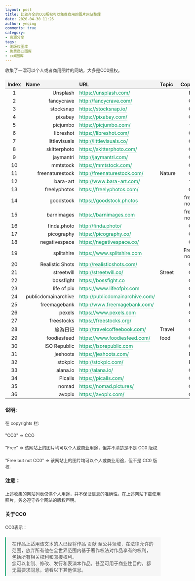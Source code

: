 ```yaml
---
layout: post
title: 比较齐全的CC0版权可以免费商用的图片网站整理
date: 2020-04-30 11:26
author: yeqing
comments: true
category: 
- 资源分享
tags: 
- 无版权图库
- 免费商业图库
- cc0图库
---
```


<p style="box-sizing: border-box; margin-top: 0px; margin-bottom: 1.5em; color: #333333; font-family: -apple-system, BlinkMacSystemFont,;">收集了一溜可以个人或者商用图片的网站，大多是CC0授权。</p>

<table style="width: 598px;" width="825">
<thead style="box-sizing: border-box;">
<tr class="firstRow" style="box-sizing: border-box;">
<th style="box-sizing: border-box; padding-right: 8px; padding-left: 8px; text-align: left; border-color: #e6e6e6; word-break: normal; background: #f3f3f3;" align="center">Index</th>
<th style="box-sizing: border-box; padding-right: 8px; padding-left: 8px; text-align: left; border-color: #e6e6e6; word-break: normal; background: #f3f3f3;" align="right">Name</th>
<th style="box-sizing: border-box; padding-right: 8px; padding-left: 8px; text-align: left; border-color: #e6e6e6; word-break: normal; background: #f3f3f3;" align="left">URL</th>
<th style="box-sizing: border-box; padding-right: 8px; padding-left: 8px; text-align: left; border-color: #e6e6e6; word-break: normal; background: #f3f3f3;">Topic</th>
<th style="box-sizing: border-box; padding-right: 8px; padding-left: 8px; text-align: left; border-color: #e6e6e6; word-break: normal; background: #f3f3f3;" align="center">Copyrights</th>
<th style="box-sizing: border-box; padding-right: 8px; padding-left: 8px; text-align: left; border-color: #e6e6e6; word-break: normal; background: #f3f3f3;">Speed</th>
</tr>
</thead>
<tbody style="box-sizing: border-box;">
<tr style="box-sizing: border-box;">
<td style="box-sizing: border-box; padding-right: 8px; padding-left: 8px; border-color: #e6e6e6; word-break: normal;" align="center">1</td>
<td style="box-sizing: border-box; padding-right: 8px; padding-left: 8px; border-color: #e6e6e6; word-break: normal;" align="right">Unsplash</td>
<td style="box-sizing: border-box; padding-right: 8px; padding-left: 8px; border-color: #e6e6e6; word-break: normal;" align="left"><a style="box-sizing: border-box; background: transparent; color: #009a61; text-decoration-line: none; outline: 0px; border-bottom: 1px solid rgba(0, 154, 97, 0.25); padding-bottom: 1px;" href="https://unsplash.com/" target="_blank" rel="nofollow noopener noreferrer">https://unsplash.com/</a></td>
<td style="box-sizing: border-box; padding-right: 8px; padding-left: 8px; border-color: #e6e6e6; word-break: normal;"></td>
<td style="box-sizing: border-box; padding-right: 8px; padding-left: 8px; border-color: #e6e6e6; word-break: normal;" align="center">Free</td>
<td style="box-sizing: border-box; padding-right: 8px; padding-left: 8px; border-color: #e6e6e6; word-break: normal;"></td>
</tr>
<tr style="box-sizing: border-box;">
<td style="box-sizing: border-box; padding-right: 8px; padding-left: 8px; border-color: #e6e6e6; word-break: normal;" align="center">2</td>
<td style="box-sizing: border-box; padding-right: 8px; padding-left: 8px; border-color: #e6e6e6; word-break: normal;" align="right">fancycrave</td>
<td style="box-sizing: border-box; padding-right: 8px; padding-left: 8px; border-color: #e6e6e6; word-break: normal;" align="left"><a style="box-sizing: border-box; background: transparent; color: #009a61; text-decoration-line: none; outline: 0px; border-bottom: 1px solid rgba(0, 154, 97, 0.25); padding-bottom: 1px;" href="http://fancycrave.com/" target="_blank" rel="nofollow noopener noreferrer">http://fancycrave.com/</a></td>
<td style="box-sizing: border-box; padding-right: 8px; padding-left: 8px; border-color: #e6e6e6; word-break: normal;"></td>
<td style="box-sizing: border-box; padding-right: 8px; padding-left: 8px; border-color: #e6e6e6; word-break: normal;" align="center">CC0</td>
<td style="box-sizing: border-box; padding-right: 8px; padding-left: 8px; border-color: #e6e6e6; word-break: normal;"></td>
</tr>
<tr style="box-sizing: border-box;">
<td style="box-sizing: border-box; padding-right: 8px; padding-left: 8px; border-color: #e6e6e6; word-break: normal;" align="center">3</td>
<td style="box-sizing: border-box; padding-right: 8px; padding-left: 8px; border-color: #e6e6e6; word-break: normal;" align="right">stocksnap</td>
<td style="box-sizing: border-box; padding-right: 8px; padding-left: 8px; border-color: #e6e6e6; word-break: normal;" align="left"><a style="box-sizing: border-box; background: transparent; color: #009a61; text-decoration-line: none; outline: 0px; border-bottom: 1px solid rgba(0, 154, 97, 0.25); padding-bottom: 1px;" href="https://stocksnap.io/" target="_blank" rel="nofollow noopener noreferrer">https://stocksnap.io/</a></td>
<td style="box-sizing: border-box; padding-right: 8px; padding-left: 8px; border-color: #e6e6e6; word-break: normal;"></td>
<td style="box-sizing: border-box; padding-right: 8px; padding-left: 8px; border-color: #e6e6e6; word-break: normal;" align="center">CC0</td>
<td style="box-sizing: border-box; padding-right: 8px; padding-left: 8px; border-color: #e6e6e6; word-break: normal;"></td>
</tr>
<tr style="box-sizing: border-box;">
<td style="box-sizing: border-box; padding-right: 8px; padding-left: 8px; border-color: #e6e6e6; word-break: normal;" align="center">4</td>
<td style="box-sizing: border-box; padding-right: 8px; padding-left: 8px; border-color: #e6e6e6; word-break: normal;" align="right">pixabay</td>
<td style="box-sizing: border-box; padding-right: 8px; padding-left: 8px; border-color: #e6e6e6; word-break: normal;" align="left"><a style="box-sizing: border-box; background: transparent; color: #009a61; text-decoration-line: none; outline: 0px; border-bottom: 1px solid rgba(0, 154, 97, 0.25); padding-bottom: 1px;" href="https://pixabay.com/" target="_blank" rel="nofollow noopener noreferrer">https://pixabay.com/</a></td>
<td style="box-sizing: border-box; padding-right: 8px; padding-left: 8px; border-color: #e6e6e6; word-break: normal;"></td>
<td style="box-sizing: border-box; padding-right: 8px; padding-left: 8px; border-color: #e6e6e6; word-break: normal;" align="center">CC0</td>
<td style="box-sizing: border-box; padding-right: 8px; padding-left: 8px; border-color: #e6e6e6; word-break: normal;"></td>
</tr>
<tr style="box-sizing: border-box;">
<td style="box-sizing: border-box; padding-right: 8px; padding-left: 8px; border-color: #e6e6e6; word-break: normal;" align="center">5</td>
<td style="box-sizing: border-box; padding-right: 8px; padding-left: 8px; border-color: #e6e6e6; word-break: normal;" align="right">picjumbo</td>
<td style="box-sizing: border-box; padding-right: 8px; padding-left: 8px; border-color: #e6e6e6; word-break: normal;" align="left"><a style="box-sizing: border-box; background: transparent; color: #009a61; text-decoration-line: none; outline: 0px; border-bottom: 1px solid rgba(0, 154, 97, 0.25); padding-bottom: 1px;" href="https://picjumbo.com/" target="_blank" rel="nofollow noopener noreferrer">https://picjumbo.com/</a></td>
<td style="box-sizing: border-box; padding-right: 8px; padding-left: 8px; border-color: #e6e6e6; word-break: normal;"></td>
<td style="box-sizing: border-box; padding-right: 8px; padding-left: 8px; border-color: #e6e6e6; word-break: normal;" align="center">free</td>
<td style="box-sizing: border-box; padding-right: 8px; padding-left: 8px; border-color: #e6e6e6; word-break: normal;"></td>
</tr>
<tr style="box-sizing: border-box;">
<td style="box-sizing: border-box; padding-right: 8px; padding-left: 8px; border-color: #e6e6e6; word-break: normal;" align="center">6</td>
<td style="box-sizing: border-box; padding-right: 8px; padding-left: 8px; border-color: #e6e6e6; word-break: normal;" align="right">libreshot</td>
<td style="box-sizing: border-box; padding-right: 8px; padding-left: 8px; border-color: #e6e6e6; word-break: normal;" align="left"><a style="box-sizing: border-box; background: transparent; color: #009a61; text-decoration-line: none; outline: 0px; border-bottom: 1px solid rgba(0, 154, 97, 0.25); padding-bottom: 1px;" href="https://libreshot.com/" target="_blank" rel="nofollow noopener noreferrer">https://libreshot.com/</a></td>
<td style="box-sizing: border-box; padding-right: 8px; padding-left: 8px; border-color: #e6e6e6; word-break: normal;"></td>
<td style="box-sizing: border-box; padding-right: 8px; padding-left: 8px; border-color: #e6e6e6; word-break: normal;" align="center">CC0</td>
<td style="box-sizing: border-box; padding-right: 8px; padding-left: 8px; border-color: #e6e6e6; word-break: normal;"></td>
</tr>
<tr style="box-sizing: border-box;">
<td style="box-sizing: border-box; padding-right: 8px; padding-left: 8px; border-color: #e6e6e6; word-break: normal;" align="center">7</td>
<td style="box-sizing: border-box; padding-right: 8px; padding-left: 8px; border-color: #e6e6e6; word-break: normal;" align="right">littlevisuals</td>
<td style="box-sizing: border-box; padding-right: 8px; padding-left: 8px; border-color: #e6e6e6; word-break: normal;" align="left"><a style="box-sizing: border-box; background: transparent; color: #009a61; text-decoration-line: none; outline: 0px; border-bottom: 1px solid rgba(0, 154, 97, 0.25); padding-bottom: 1px;" href="http://littlevisuals.co/" target="_blank" rel="nofollow noopener noreferrer">http://littlevisuals.co/</a></td>
<td style="box-sizing: border-box; padding-right: 8px; padding-left: 8px; border-color: #e6e6e6; word-break: normal;"></td>
<td style="box-sizing: border-box; padding-right: 8px; padding-left: 8px; border-color: #e6e6e6; word-break: normal;" align="center">CC0</td>
<td style="box-sizing: border-box; padding-right: 8px; padding-left: 8px; border-color: #e6e6e6; word-break: normal;"></td>
</tr>
<tr style="box-sizing: border-box;">
<td style="box-sizing: border-box; padding-right: 8px; padding-left: 8px; border-color: #e6e6e6; word-break: normal;" align="center">8</td>
<td style="box-sizing: border-box; padding-right: 8px; padding-left: 8px; border-color: #e6e6e6; word-break: normal;" align="right">skitterphoto</td>
<td style="box-sizing: border-box; padding-right: 8px; padding-left: 8px; border-color: #e6e6e6; word-break: normal;" align="left"><a style="box-sizing: border-box; background: transparent; color: #009a61; text-decoration-line: none; outline: 0px; border-bottom: 1px solid rgba(0, 154, 97, 0.25); padding-bottom: 1px;" href="https://skitterphoto.com/" target="_blank" rel="nofollow noopener noreferrer">https://skitterphoto.com/</a></td>
<td style="box-sizing: border-box; padding-right: 8px; padding-left: 8px; border-color: #e6e6e6; word-break: normal;"></td>
<td style="box-sizing: border-box; padding-right: 8px; padding-left: 8px; border-color: #e6e6e6; word-break: normal;" align="center">CC0</td>
<td style="box-sizing: border-box; padding-right: 8px; padding-left: 8px; border-color: #e6e6e6; word-break: normal;"></td>
</tr>
<tr style="box-sizing: border-box;">
<td style="box-sizing: border-box; padding-right: 8px; padding-left: 8px; border-color: #e6e6e6; word-break: normal;" align="center">9</td>
<td style="box-sizing: border-box; padding-right: 8px; padding-left: 8px; border-color: #e6e6e6; word-break: normal;" align="right">jaymantri</td>
<td style="box-sizing: border-box; padding-right: 8px; padding-left: 8px; border-color: #e6e6e6; word-break: normal;" align="left"><a style="box-sizing: border-box; background: transparent; color: #009a61; text-decoration-line: none; outline: 0px; border-bottom: 1px solid rgba(0, 154, 97, 0.25); padding-bottom: 1px;" href="http://jaymantri.com/" target="_blank" rel="nofollow noopener noreferrer">http://jaymantri.com/</a></td>
<td style="box-sizing: border-box; padding-right: 8px; padding-left: 8px; border-color: #e6e6e6; word-break: normal;"></td>
<td style="box-sizing: border-box; padding-right: 8px; padding-left: 8px; border-color: #e6e6e6; word-break: normal;" align="center">CC0</td>
<td style="box-sizing: border-box; padding-right: 8px; padding-left: 8px; border-color: #e6e6e6; word-break: normal;"></td>
</tr>
<tr style="box-sizing: border-box;">
<td style="box-sizing: border-box; padding-right: 8px; padding-left: 8px; border-color: #e6e6e6; word-break: normal;" align="center">10</td>
<td style="box-sizing: border-box; padding-right: 8px; padding-left: 8px; border-color: #e6e6e6; word-break: normal;" align="right">mmtstock</td>
<td style="box-sizing: border-box; padding-right: 8px; padding-left: 8px; border-color: #e6e6e6; word-break: normal;" align="left"><a style="box-sizing: border-box; background: transparent; color: #009a61; text-decoration-line: none; outline: 0px; border-bottom: 1px solid rgba(0, 154, 97, 0.25); padding-bottom: 1px;" href="https://mmtstock.com/" target="_blank" rel="nofollow noopener noreferrer">https://mmtstock.com/</a></td>
<td style="box-sizing: border-box; padding-right: 8px; padding-left: 8px; border-color: #e6e6e6; word-break: normal;"></td>
<td style="box-sizing: border-box; padding-right: 8px; padding-left: 8px; border-color: #e6e6e6; word-break: normal;" align="center">CC0</td>
<td style="box-sizing: border-box; padding-right: 8px; padding-left: 8px; border-color: #e6e6e6; word-break: normal;"></td>
</tr>
<tr style="box-sizing: border-box;">
<td style="box-sizing: border-box; padding-right: 8px; padding-left: 8px; border-color: #e6e6e6; word-break: normal;" align="center">11</td>
<td style="box-sizing: border-box; padding-right: 8px; padding-left: 8px; border-color: #e6e6e6; word-break: normal;" align="right">freenaturestock</td>
<td style="box-sizing: border-box; padding-right: 8px; padding-left: 8px; border-color: #e6e6e6; word-break: normal;" align="left"><a style="box-sizing: border-box; background: transparent; color: #009a61; text-decoration-line: none; outline: 0px; border-bottom: 1px solid rgba(0, 154, 97, 0.25); padding-bottom: 1px;" href="http://freenaturestock.com/" target="_blank" rel="nofollow noopener noreferrer">http://freenaturestock.com/</a></td>
<td style="box-sizing: border-box; padding-right: 8px; padding-left: 8px; border-color: #e6e6e6; word-break: normal;">Nature</td>
<td style="box-sizing: border-box; padding-right: 8px; padding-left: 8px; border-color: #e6e6e6; word-break: normal;" align="center">CC0</td>
<td style="box-sizing: border-box; padding-right: 8px; padding-left: 8px; border-color: #e6e6e6; word-break: normal;"></td>
</tr>
<tr style="box-sizing: border-box;">
<td style="box-sizing: border-box; padding-right: 8px; padding-left: 8px; border-color: #e6e6e6; word-break: normal;" align="center">12</td>
<td style="box-sizing: border-box; padding-right: 8px; padding-left: 8px; border-color: #e6e6e6; word-break: normal;" align="right">bara-art</td>
<td style="box-sizing: border-box; padding-right: 8px; padding-left: 8px; border-color: #e6e6e6; word-break: normal;" align="left"><a style="box-sizing: border-box; background: transparent; color: #009a61; text-decoration-line: none; outline: 0px; border-bottom: 1px solid rgba(0, 154, 97, 0.25); padding-bottom: 1px;" href="http://www.bara-art.com/" target="_blank" rel="nofollow noopener noreferrer">http://www.bara-art.com/</a></td>
<td style="box-sizing: border-box; padding-right: 8px; padding-left: 8px; border-color: #e6e6e6; word-break: normal;"></td>
<td style="box-sizing: border-box; padding-right: 8px; padding-left: 8px; border-color: #e6e6e6; word-break: normal;" align="center">free</td>
<td style="box-sizing: border-box; padding-right: 8px; padding-left: 8px; border-color: #e6e6e6; word-break: normal;"></td>
</tr>
<tr style="box-sizing: border-box;">
<td style="box-sizing: border-box; padding-right: 8px; padding-left: 8px; border-color: #e6e6e6; word-break: normal;" align="center">13</td>
<td style="box-sizing: border-box; padding-right: 8px; padding-left: 8px; border-color: #e6e6e6; word-break: normal;" align="right">freelyphotos</td>
<td style="box-sizing: border-box; padding-right: 8px; padding-left: 8px; border-color: #e6e6e6; word-break: normal;" align="left"><a style="box-sizing: border-box; background: transparent; color: #009a61; text-decoration-line: none; outline: 0px; border-bottom: 1px solid rgba(0, 154, 97, 0.25); padding-bottom: 1px;" href="https://freelyphotos.com/" target="_blank" rel="nofollow noopener noreferrer">https://freelyphotos.com/</a></td>
<td style="box-sizing: border-box; padding-right: 8px; padding-left: 8px; border-color: #e6e6e6; word-break: normal;"></td>
<td style="box-sizing: border-box; padding-right: 8px; padding-left: 8px; border-color: #e6e6e6; word-break: normal;" align="center">CC0</td>
<td style="box-sizing: border-box; padding-right: 8px; padding-left: 8px; border-color: #e6e6e6; word-break: normal;"></td>
</tr>
<tr style="box-sizing: border-box;">
<td style="box-sizing: border-box; padding-right: 8px; padding-left: 8px; border-color: #e6e6e6; word-break: normal;" align="center">14</td>
<td style="box-sizing: border-box; padding-right: 8px; padding-left: 8px; border-color: #e6e6e6; word-break: normal;" align="right">goodstock</td>
<td style="box-sizing: border-box; padding-right: 8px; padding-left: 8px; border-color: #e6e6e6; word-break: normal;" align="left"><a style="box-sizing: border-box; background: transparent; color: #009a61; text-decoration-line: none; outline: 0px; border-bottom: 1px solid rgba(0, 154, 97, 0.25); padding-bottom: 1px;" href="https://goodstock.photos/" target="_blank" rel="nofollow noopener noreferrer">https://goodstock.photos</a></td>
<td style="box-sizing: border-box; padding-right: 8px; padding-left: 8px; border-color: #e6e6e6; word-break: normal;"></td>
<td style="box-sizing: border-box; padding-right: 8px; padding-left: 8px; border-color: #e6e6e6; word-break: normal;" align="center">free, but not CC0</td>
<td style="box-sizing: border-box; padding-right: 8px; padding-left: 8px; border-color: #e6e6e6; word-break: normal;"></td>
</tr>
<tr style="box-sizing: border-box;">
<td style="box-sizing: border-box; padding-right: 8px; padding-left: 8px; border-color: #e6e6e6; word-break: normal;" align="center">15</td>
<td style="box-sizing: border-box; padding-right: 8px; padding-left: 8px; border-color: #e6e6e6; word-break: normal;" align="right">barnimages</td>
<td style="box-sizing: border-box; padding-right: 8px; padding-left: 8px; border-color: #e6e6e6; word-break: normal;" align="left"><a style="box-sizing: border-box; background: transparent; color: #009a61; text-decoration-line: none; outline: 0px; border-bottom: 1px solid rgba(0, 154, 97, 0.25); padding-bottom: 1px;" href="https://barnimages.com/" target="_blank" rel="nofollow noopener noreferrer">https://barnimages.com</a></td>
<td style="box-sizing: border-box; padding-right: 8px; padding-left: 8px; border-color: #e6e6e6; word-break: normal;"></td>
<td style="box-sizing: border-box; padding-right: 8px; padding-left: 8px; border-color: #e6e6e6; word-break: normal;" align="center">free, but not CC0</td>
<td style="box-sizing: border-box; padding-right: 8px; padding-left: 8px; border-color: #e6e6e6; word-break: normal;"></td>
</tr>
<tr style="box-sizing: border-box;">
<td style="box-sizing: border-box; padding-right: 8px; padding-left: 8px; border-color: #e6e6e6; word-break: normal;" align="center">16</td>
<td style="box-sizing: border-box; padding-right: 8px; padding-left: 8px; border-color: #e6e6e6; word-break: normal;" align="right">finda.photo</td>
<td style="box-sizing: border-box; padding-right: 8px; padding-left: 8px; border-color: #e6e6e6; word-break: normal;" align="left"><a style="box-sizing: border-box; background: transparent; color: #009a61; text-decoration-line: none; outline: 0px; border-bottom: 1px solid rgba(0, 154, 97, 0.25); padding-bottom: 1px;" href="http://finda.photo/" target="_blank" rel="nofollow noopener noreferrer">http://finda.photo/</a></td>
<td style="box-sizing: border-box; padding-right: 8px; padding-left: 8px; border-color: #e6e6e6; word-break: normal;"></td>
<td style="box-sizing: border-box; padding-right: 8px; padding-left: 8px; border-color: #e6e6e6; word-break: normal;" align="center">CC0</td>
<td style="box-sizing: border-box; padding-right: 8px; padding-left: 8px; border-color: #e6e6e6; word-break: normal;"></td>
</tr>
<tr style="box-sizing: border-box;">
<td style="box-sizing: border-box; padding-right: 8px; padding-left: 8px; border-color: #e6e6e6; word-break: normal;" align="center">17</td>
<td style="box-sizing: border-box; padding-right: 8px; padding-left: 8px; border-color: #e6e6e6; word-break: normal;" align="right">picography</td>
<td style="box-sizing: border-box; padding-right: 8px; padding-left: 8px; border-color: #e6e6e6; word-break: normal;" align="left"><a style="box-sizing: border-box; background: transparent; color: #009a61; text-decoration-line: none; outline: 0px; border-bottom: 1px solid rgba(0, 154, 97, 0.25); padding-bottom: 1px;" href="https://picography.co/" target="_blank" rel="nofollow noopener noreferrer">https://picography.co/</a></td>
<td style="box-sizing: border-box; padding-right: 8px; padding-left: 8px; border-color: #e6e6e6; word-break: normal;"></td>
<td style="box-sizing: border-box; padding-right: 8px; padding-left: 8px; border-color: #e6e6e6; word-break: normal;" align="center">CC0</td>
<td style="box-sizing: border-box; padding-right: 8px; padding-left: 8px; border-color: #e6e6e6; word-break: normal;"></td>
</tr>
<tr style="box-sizing: border-box;">
<td style="box-sizing: border-box; padding-right: 8px; padding-left: 8px; border-color: #e6e6e6; word-break: normal;" align="center">18</td>
<td style="box-sizing: border-box; padding-right: 8px; padding-left: 8px; border-color: #e6e6e6; word-break: normal;" align="right">negativespace</td>
<td style="box-sizing: border-box; padding-right: 8px; padding-left: 8px; border-color: #e6e6e6; word-break: normal;" align="left"><a style="box-sizing: border-box; background: transparent; color: #009a61; text-decoration-line: none; outline: 0px; border-bottom: 1px solid rgba(0, 154, 97, 0.25); padding-bottom: 1px;" href="https://negativespace.co/" target="_blank" rel="nofollow noopener noreferrer">https://negativespace.co/</a></td>
<td style="box-sizing: border-box; padding-right: 8px; padding-left: 8px; border-color: #e6e6e6; word-break: normal;"></td>
<td style="box-sizing: border-box; padding-right: 8px; padding-left: 8px; border-color: #e6e6e6; word-break: normal;" align="center">CC0</td>
<td style="box-sizing: border-box; padding-right: 8px; padding-left: 8px; border-color: #e6e6e6; word-break: normal;"></td>
</tr>
<tr style="box-sizing: border-box;">
<td style="box-sizing: border-box; padding-right: 8px; padding-left: 8px; border-color: #e6e6e6; word-break: normal;" align="center">19</td>
<td style="box-sizing: border-box; padding-right: 8px; padding-left: 8px; border-color: #e6e6e6; word-break: normal;" align="right">splitshire</td>
<td style="box-sizing: border-box; padding-right: 8px; padding-left: 8px; border-color: #e6e6e6; word-break: normal;" align="left"><a style="box-sizing: border-box; background: transparent; color: #009a61; text-decoration-line: none; outline: 0px; border-bottom: 1px solid rgba(0, 154, 97, 0.25); padding-bottom: 1px;" href="https://www.splitshire.com/" target="_blank" rel="nofollow noopener noreferrer">https://www.splitshire.com</a></td>
<td style="box-sizing: border-box; padding-right: 8px; padding-left: 8px; border-color: #e6e6e6; word-break: normal;"></td>
<td style="box-sizing: border-box; padding-right: 8px; padding-left: 8px; border-color: #e6e6e6; word-break: normal;" align="center">Free, but not CC0</td>
<td style="box-sizing: border-box; padding-right: 8px; padding-left: 8px; border-color: #e6e6e6; word-break: normal;"></td>
</tr>
<tr style="box-sizing: border-box;">
<td style="box-sizing: border-box; padding-right: 8px; padding-left: 8px; border-color: #e6e6e6; word-break: normal;" align="center">20</td>
<td style="box-sizing: border-box; padding-right: 8px; padding-left: 8px; border-color: #e6e6e6; word-break: normal;" align="right">Realistic Shots</td>
<td style="box-sizing: border-box; padding-right: 8px; padding-left: 8px; border-color: #e6e6e6; word-break: normal;" align="left"><a style="box-sizing: border-box; background: transparent; color: #009a61; text-decoration-line: none; outline: 0px; border-bottom: 1px solid rgba(0, 154, 97, 0.25); padding-bottom: 1px;" href="http://realisticshots.com/" target="_blank" rel="nofollow noopener noreferrer">http://realisticshots.com/</a></td>
<td style="box-sizing: border-box; padding-right: 8px; padding-left: 8px; border-color: #e6e6e6; word-break: normal;"></td>
<td style="box-sizing: border-box; padding-right: 8px; padding-left: 8px; border-color: #e6e6e6; word-break: normal;" align="center">CC0</td>
<td style="box-sizing: border-box; padding-right: 8px; padding-left: 8px; border-color: #e6e6e6; word-break: normal;"></td>
</tr>
<tr style="box-sizing: border-box;">
<td style="box-sizing: border-box; padding-right: 8px; padding-left: 8px; border-color: #e6e6e6; word-break: normal;" align="center">21</td>
<td style="box-sizing: border-box; padding-right: 8px; padding-left: 8px; border-color: #e6e6e6; word-break: normal;" align="right">streetwill</td>
<td style="box-sizing: border-box; padding-right: 8px; padding-left: 8px; border-color: #e6e6e6; word-break: normal;" align="left"><a style="box-sizing: border-box; background: transparent; color: #009a61; text-decoration-line: none; outline: 0px; border-bottom: 1px solid rgba(0, 154, 97, 0.25); padding-bottom: 1px;" href="http://streetwill.co/" target="_blank" rel="nofollow noopener noreferrer">http://streetwill.co/</a></td>
<td style="box-sizing: border-box; padding-right: 8px; padding-left: 8px; border-color: #e6e6e6; word-break: normal;">Street</td>
<td style="box-sizing: border-box; padding-right: 8px; padding-left: 8px; border-color: #e6e6e6; word-break: normal;" align="center">CC0</td>
<td style="box-sizing: border-box; padding-right: 8px; padding-left: 8px; border-color: #e6e6e6; word-break: normal;"></td>
</tr>
<tr style="box-sizing: border-box;">
<td style="box-sizing: border-box; padding-right: 8px; padding-left: 8px; border-color: #e6e6e6; word-break: normal;" align="center">22</td>
<td style="box-sizing: border-box; padding-right: 8px; padding-left: 8px; border-color: #e6e6e6; word-break: normal;" align="right">bossfight</td>
<td style="box-sizing: border-box; padding-right: 8px; padding-left: 8px; border-color: #e6e6e6; word-break: normal;" align="left"><a style="box-sizing: border-box; background: transparent; color: #009a61; text-decoration-line: none; outline: 0px; border-bottom: 1px solid rgba(0, 154, 97, 0.25); padding-bottom: 1px;" href="https://bossfight.co/" target="_blank" rel="nofollow noopener noreferrer">https://bossfight.co</a></td>
<td style="box-sizing: border-box; padding-right: 8px; padding-left: 8px; border-color: #e6e6e6; word-break: normal;"></td>
<td style="box-sizing: border-box; padding-right: 8px; padding-left: 8px; border-color: #e6e6e6; word-break: normal;" align="center">CC0</td>
<td style="box-sizing: border-box; padding-right: 8px; padding-left: 8px; border-color: #e6e6e6; word-break: normal;"></td>
</tr>
<tr style="box-sizing: border-box;">
<td style="box-sizing: border-box; padding-right: 8px; padding-left: 8px; border-color: #e6e6e6; word-break: normal;" align="center">23</td>
<td style="box-sizing: border-box; padding-right: 8px; padding-left: 8px; border-color: #e6e6e6; word-break: normal;" align="right">life of pix</td>
<td style="box-sizing: border-box; padding-right: 8px; padding-left: 8px; border-color: #e6e6e6; word-break: normal;" align="left"><a style="box-sizing: border-box; background: transparent; color: #009a61; text-decoration-line: none; outline: 0px; border-bottom: 1px solid rgba(0, 154, 97, 0.25); padding-bottom: 1px;" href="https://www.lifeofpix.com/" target="_blank" rel="nofollow noopener noreferrer">https://www.lifeofpix.com</a></td>
<td style="box-sizing: border-box; padding-right: 8px; padding-left: 8px; border-color: #e6e6e6; word-break: normal;"></td>
<td style="box-sizing: border-box; padding-right: 8px; padding-left: 8px; border-color: #e6e6e6; word-break: normal;" align="center">CC0</td>
<td style="box-sizing: border-box; padding-right: 8px; padding-left: 8px; border-color: #e6e6e6; word-break: normal;"></td>
</tr>
<tr style="box-sizing: border-box;">
<td style="box-sizing: border-box; padding-right: 8px; padding-left: 8px; border-color: #e6e6e6; word-break: normal;" align="center">24</td>
<td style="box-sizing: border-box; padding-right: 8px; padding-left: 8px; border-color: #e6e6e6; word-break: normal;" align="right">publicdomainarchive</td>
<td style="box-sizing: border-box; padding-right: 8px; padding-left: 8px; border-color: #e6e6e6; word-break: normal;" align="left"><a style="box-sizing: border-box; background: transparent; color: #009a61; text-decoration-line: none; outline: 0px; border-bottom: 1px solid rgba(0, 154, 97, 0.25); padding-bottom: 1px;" href="http://publicdomainarchive.com/" target="_blank" rel="nofollow noopener noreferrer">http://publicdomainarchive.com/</a></td>
<td style="box-sizing: border-box; padding-right: 8px; padding-left: 8px; border-color: #e6e6e6; word-break: normal;"></td>
<td style="box-sizing: border-box; padding-right: 8px; padding-left: 8px; border-color: #e6e6e6; word-break: normal;" align="center">CC0</td>
<td style="box-sizing: border-box; padding-right: 8px; padding-left: 8px; border-color: #e6e6e6; word-break: normal;"></td>
</tr>
<tr style="box-sizing: border-box;">
<td style="box-sizing: border-box; padding-right: 8px; padding-left: 8px; border-color: #e6e6e6; word-break: normal;" align="center">25</td>
<td style="box-sizing: border-box; padding-right: 8px; padding-left: 8px; border-color: #e6e6e6; word-break: normal;" align="right">freemagebank</td>
<td style="box-sizing: border-box; padding-right: 8px; padding-left: 8px; border-color: #e6e6e6; word-break: normal;" align="left"><a style="box-sizing: border-box; background: transparent; color: #009a61; text-decoration-line: none; outline: 0px; border-bottom: 1px solid rgba(0, 154, 97, 0.25); padding-bottom: 1px;" href="http://www.freemagebank.com/" target="_blank" rel="nofollow noopener noreferrer">http://www.freemagebank.com/</a></td>
<td style="box-sizing: border-box; padding-right: 8px; padding-left: 8px; border-color: #e6e6e6; word-break: normal;"></td>
<td style="box-sizing: border-box; padding-right: 8px; padding-left: 8px; border-color: #e6e6e6; word-break: normal;" align="center">Free</td>
<td style="box-sizing: border-box; padding-right: 8px; padding-left: 8px; border-color: #e6e6e6; word-break: normal;"></td>
</tr>
<tr style="box-sizing: border-box;">
<td style="box-sizing: border-box; padding-right: 8px; padding-left: 8px; border-color: #e6e6e6; word-break: normal;" align="center">26</td>
<td style="box-sizing: border-box; padding-right: 8px; padding-left: 8px; border-color: #e6e6e6; word-break: normal;" align="right">pexels</td>
<td style="box-sizing: border-box; padding-right: 8px; padding-left: 8px; border-color: #e6e6e6; word-break: normal;" align="left"><a style="box-sizing: border-box; background: transparent; color: #009a61; text-decoration-line: none; outline: 0px; border-bottom: 1px solid rgba(0, 154, 97, 0.25); padding-bottom: 1px;" href="https://www.pexels.com/" target="_blank" rel="nofollow noopener noreferrer">https://www.pexels.com</a></td>
<td style="box-sizing: border-box; padding-right: 8px; padding-left: 8px; border-color: #e6e6e6; word-break: normal;"></td>
<td style="box-sizing: border-box; padding-right: 8px; padding-left: 8px; border-color: #e6e6e6; word-break: normal;" align="center">CC0</td>
<td style="box-sizing: border-box; padding-right: 8px; padding-left: 8px; border-color: #e6e6e6; word-break: normal;"></td>
</tr>
<tr style="box-sizing: border-box;">
<td style="box-sizing: border-box; padding-right: 8px; padding-left: 8px; border-color: #e6e6e6; word-break: normal;" align="center">27</td>
<td style="box-sizing: border-box; padding-right: 8px; padding-left: 8px; border-color: #e6e6e6; word-break: normal;" align="right">freestocks</td>
<td style="box-sizing: border-box; padding-right: 8px; padding-left: 8px; border-color: #e6e6e6; word-break: normal;" align="left"><a style="box-sizing: border-box; background: transparent; color: #009a61; text-decoration-line: none; outline: 0px; border-bottom: 1px solid rgba(0, 154, 97, 0.25); padding-bottom: 1px;" href="https://freestocks.org/" target="_blank" rel="nofollow noopener noreferrer">https://freestocks.org/</a></td>
<td style="box-sizing: border-box; padding-right: 8px; padding-left: 8px; border-color: #e6e6e6; word-break: normal;"></td>
<td style="box-sizing: border-box; padding-right: 8px; padding-left: 8px; border-color: #e6e6e6; word-break: normal;" align="center">CC0</td>
<td style="box-sizing: border-box; padding-right: 8px; padding-left: 8px; border-color: #e6e6e6; word-break: normal;"></td>
</tr>
<tr style="box-sizing: border-box;">
<td style="box-sizing: border-box; padding-right: 8px; padding-left: 8px; border-color: #e6e6e6; word-break: normal;" align="center">28</td>
<td style="box-sizing: border-box; padding-right: 8px; padding-left: 8px; border-color: #e6e6e6; word-break: normal;" align="right">旅游日记</td>
<td style="box-sizing: border-box; padding-right: 8px; padding-left: 8px; border-color: #e6e6e6; word-break: normal;" align="left"><a style="box-sizing: border-box; background: transparent; color: #009a61; text-decoration-line: none; outline: 0px; border-bottom: 1px solid rgba(0, 154, 97, 0.25); padding-bottom: 1px;" href="http://travelcoffeebook.com/" target="_blank" rel="nofollow noopener noreferrer">http://travelcoffeebook.com/</a></td>
<td style="box-sizing: border-box; padding-right: 8px; padding-left: 8px; border-color: #e6e6e6; word-break: normal;">Travel</td>
<td style="box-sizing: border-box; padding-right: 8px; padding-left: 8px; border-color: #e6e6e6; word-break: normal;" align="center">CC0</td>
<td style="box-sizing: border-box; padding-right: 8px; padding-left: 8px; border-color: #e6e6e6; word-break: normal;"></td>
</tr>
<tr style="box-sizing: border-box;">
<td style="box-sizing: border-box; padding-right: 8px; padding-left: 8px; border-color: #e6e6e6; word-break: normal;" align="center">29</td>
<td style="box-sizing: border-box; padding-right: 8px; padding-left: 8px; border-color: #e6e6e6; word-break: normal;" align="right">foodiesfeed</td>
<td style="box-sizing: border-box; padding-right: 8px; padding-left: 8px; border-color: #e6e6e6; word-break: normal;" align="left"><a style="box-sizing: border-box; background: transparent; color: #009a61; text-decoration-line: none; outline: 0px; border-bottom: 1px solid rgba(0, 154, 97, 0.25); padding-bottom: 1px;" href="https://www.foodiesfeed.com/" target="_blank" rel="nofollow noopener noreferrer">https://www.foodiesfeed.com/</a></td>
<td style="box-sizing: border-box; padding-right: 8px; padding-left: 8px; border-color: #e6e6e6; word-break: normal;">food</td>
<td style="box-sizing: border-box; padding-right: 8px; padding-left: 8px; border-color: #e6e6e6; word-break: normal;" align="center">CC0</td>
<td style="box-sizing: border-box; padding-right: 8px; padding-left: 8px; border-color: #e6e6e6; word-break: normal;"></td>
</tr>
<tr style="box-sizing: border-box;">
<td style="box-sizing: border-box; padding-right: 8px; padding-left: 8px; border-color: #e6e6e6; word-break: normal;" align="center">30</td>
<td style="box-sizing: border-box; padding-right: 8px; padding-left: 8px; border-color: #e6e6e6; word-break: normal;" align="right">ISO Republic</td>
<td style="box-sizing: border-box; padding-right: 8px; padding-left: 8px; border-color: #e6e6e6; word-break: normal;" align="left"><a style="box-sizing: border-box; background: transparent; color: #009a61; text-decoration-line: none; outline: 0px; border-bottom: 1px solid rgba(0, 154, 97, 0.25); padding-bottom: 1px;" href="https://isorepublic.com/" target="_blank" rel="nofollow noopener noreferrer">https://isorepublic.com</a></td>
<td style="box-sizing: border-box; padding-right: 8px; padding-left: 8px; border-color: #e6e6e6; word-break: normal;"></td>
<td style="box-sizing: border-box; padding-right: 8px; padding-left: 8px; border-color: #e6e6e6; word-break: normal;" align="center">CC0</td>
<td style="box-sizing: border-box; padding-right: 8px; padding-left: 8px; border-color: #e6e6e6; word-break: normal;"></td>
</tr>
<tr style="box-sizing: border-box;">
<td style="box-sizing: border-box; padding-right: 8px; padding-left: 8px; border-color: #e6e6e6; word-break: normal;" align="center">31</td>
<td style="box-sizing: border-box; padding-right: 8px; padding-left: 8px; border-color: #e6e6e6; word-break: normal;" align="right">jeshoots</td>
<td style="box-sizing: border-box; padding-right: 8px; padding-left: 8px; border-color: #e6e6e6; word-break: normal;" align="left"><a style="box-sizing: border-box; background: transparent; color: #009a61; text-decoration-line: none; outline: 0px; border-bottom: 1px solid rgba(0, 154, 97, 0.25); padding-bottom: 1px;" href="https://jeshoots.com/" target="_blank" rel="nofollow noopener noreferrer">https://jeshoots.com/</a></td>
<td style="box-sizing: border-box; padding-right: 8px; padding-left: 8px; border-color: #e6e6e6; word-break: normal;"></td>
<td style="box-sizing: border-box; padding-right: 8px; padding-left: 8px; border-color: #e6e6e6; word-break: normal;" align="center">Free</td>
<td style="box-sizing: border-box; padding-right: 8px; padding-left: 8px; border-color: #e6e6e6; word-break: normal;"></td>
</tr>
<tr style="box-sizing: border-box;">
<td style="box-sizing: border-box; padding-right: 8px; padding-left: 8px; border-color: #e6e6e6; word-break: normal;" align="center">32</td>
<td style="box-sizing: border-box; padding-right: 8px; padding-left: 8px; border-color: #e6e6e6; word-break: normal;" align="right">stokpic</td>
<td style="box-sizing: border-box; padding-right: 8px; padding-left: 8px; border-color: #e6e6e6; word-break: normal;" align="left"><a style="box-sizing: border-box; background: transparent; color: #009a61; text-decoration-line: none; outline: 0px; border-bottom: 1px solid rgba(0, 154, 97, 0.25); padding-bottom: 1px;" href="http://stokpic.com/" target="_blank" rel="nofollow noopener noreferrer">http://stokpic.com/</a></td>
<td style="box-sizing: border-box; padding-right: 8px; padding-left: 8px; border-color: #e6e6e6; word-break: normal;"></td>
<td style="box-sizing: border-box; padding-right: 8px; padding-left: 8px; border-color: #e6e6e6; word-break: normal;" align="center">Free</td>
<td style="box-sizing: border-box; padding-right: 8px; padding-left: 8px; border-color: #e6e6e6; word-break: normal;"></td>
</tr>
<tr style="box-sizing: border-box;">
<td style="box-sizing: border-box; padding-right: 8px; padding-left: 8px; border-color: #e6e6e6; word-break: normal;" align="center">33</td>
<td style="box-sizing: border-box; padding-right: 8px; padding-left: 8px; border-color: #e6e6e6; word-break: normal;" align="right">alana.io</td>
<td style="box-sizing: border-box; padding-right: 8px; padding-left: 8px; border-color: #e6e6e6; word-break: normal;" align="left"><a style="box-sizing: border-box; background: transparent; color: #009a61; text-decoration-line: none; outline: 0px; border-bottom: 1px solid rgba(0, 154, 97, 0.25); padding-bottom: 1px;" href="http://alana.io/" target="_blank" rel="nofollow noopener noreferrer">http://alana.io/</a></td>
<td style="box-sizing: border-box; padding-right: 8px; padding-left: 8px; border-color: #e6e6e6; word-break: normal;"></td>
<td style="box-sizing: border-box; padding-right: 8px; padding-left: 8px; border-color: #e6e6e6; word-break: normal;" align="center">CC0</td>
<td style="box-sizing: border-box; padding-right: 8px; padding-left: 8px; border-color: #e6e6e6; word-break: normal;"></td>
</tr>
<tr style="box-sizing: border-box;">
<td style="box-sizing: border-box; padding-right: 8px; padding-left: 8px; border-color: #e6e6e6; word-break: normal;" align="center">34</td>
<td style="box-sizing: border-box; padding-right: 8px; padding-left: 8px; border-color: #e6e6e6; word-break: normal;" align="right">Picalls</td>
<td style="box-sizing: border-box; padding-right: 8px; padding-left: 8px; border-color: #e6e6e6; word-break: normal;" align="left"><a style="box-sizing: border-box; background: transparent; color: #009a61; text-decoration-line: none; outline: 0px; border-bottom: 1px solid rgba(0, 154, 97, 0.25); padding-bottom: 1px;" href="https://picalls.com/" target="_blank" rel="nofollow noopener noreferrer">https://picalls.com/</a></td>
<td style="box-sizing: border-box; padding-right: 8px; padding-left: 8px; border-color: #e6e6e6; word-break: normal;"></td>
<td style="box-sizing: border-box; padding-right: 8px; padding-left: 8px; border-color: #e6e6e6; word-break: normal;" align="center">CC0</td>
<td style="box-sizing: border-box; padding-right: 8px; padding-left: 8px; border-color: #e6e6e6; word-break: normal;"></td>
</tr>
<tr style="box-sizing: border-box;">
<td style="box-sizing: border-box; padding-right: 8px; padding-left: 8px; border-color: #e6e6e6; word-break: normal;" align="center">35</td>
<td style="box-sizing: border-box; padding-right: 8px; padding-left: 8px; border-color: #e6e6e6; word-break: normal;" align="right">nomad</td>
<td style="box-sizing: border-box; padding-right: 8px; padding-left: 8px; border-color: #e6e6e6; word-break: normal;" align="left"><a style="box-sizing: border-box; background: transparent; color: #009a61; text-decoration-line: none; outline: 0px; border-bottom: 1px solid rgba(0, 154, 97, 0.25); padding-bottom: 1px;" href="https://nomad.pictures/" target="_blank" rel="nofollow noopener noreferrer">https://nomad.pictures/</a></td>
<td style="box-sizing: border-box; padding-right: 8px; padding-left: 8px; border-color: #e6e6e6; word-break: normal;"></td>
<td style="box-sizing: border-box; padding-right: 8px; padding-left: 8px; border-color: #e6e6e6; word-break: normal;" align="center">CC0</td>
<td style="box-sizing: border-box; padding-right: 8px; padding-left: 8px; border-color: #e6e6e6; word-break: normal;"></td>
</tr>
<tr style="box-sizing: border-box;">
<td style="box-sizing: border-box; padding-right: 8px; padding-left: 8px; border-color: #e6e6e6; word-break: normal;" align="center">36</td>
<td style="box-sizing: border-box; padding-right: 8px; padding-left: 8px; border-color: #e6e6e6; word-break: normal;" align="right">avopix</td>
<td style="box-sizing: border-box; padding-right: 8px; padding-left: 8px; border-color: #e6e6e6; word-break: normal;" align="left"><a style="box-sizing: border-box; background: transparent; color: #009a61; text-decoration-line: none; outline: 0px; border-bottom: 1px solid rgba(0, 154, 97, 0.25); padding-bottom: 1px;" href="https://avopix.com/" target="_blank" rel="nofollow noopener noreferrer">https://avopix.com/</a></td>
<td style="box-sizing: border-box; padding-right: 8px; padding-left: 8px; border-color: #e6e6e6; word-break: normal;"></td>
<td style="box-sizing: border-box; padding-right: 8px; padding-left: 8px; border-color: #e6e6e6; word-break: normal;" align="center">CC0</td>
<td style="box-sizing: border-box; padding-right: 8px; padding-left: 8px; border-color: #e6e6e6; word-break: normal;"></td>
</tr>
</tbody>
</table>
<h3 id="articleHeader0" style="box-sizing: border-box; font-family: -apple-system, BlinkMacSystemFont,;">说明:</h3>
<p style="box-sizing: border-box; margin-top: 1.5em; margin-bottom: 1.5em; color: #333333; font-family: -apple-system, BlinkMacSystemFont,;">在 copyrights 栏:</p>
<p style="box-sizing: border-box; margin-top: 1.5em; margin-bottom: 1.5em; color: #333333; font-family: -apple-system, BlinkMacSystemFont,;">"CC0" => CCO</p>
<p style="box-sizing: border-box; margin-top: 1.5em; margin-bottom: 1.5em; color: #333333; font-family: -apple-system, BlinkMacSystemFont,;">"Free" => 该网站上的图片均可以个人或商业用途，但并不清楚是不是 CC0 版权.</p>
<p style="box-sizing: border-box; margin-top: 1.5em; margin-bottom: 1.5em; color: #333333; font-family: -apple-system, BlinkMacSystemFont,;">"Free but not CC0" => 该网站上的图片均可以个人或商业用途，但不是 CC0 版权.</p>

<h3 id="articleHeader1" style="box-sizing: border-box; font-family: -apple-system, BlinkMacSystemFont,;">注意：</h3>
<p style="box-sizing: border-box; margin-top: 1.5em; margin-bottom: 1.5em; color: #333333; font-family: -apple-system, BlinkMacSystemFont,;">上述收集的网站列表仅供个人用途，并不保证信息的准确性。在上述网站下载使用照片，务必遵守各个网站的版权声明。</p>

<h3 id="articleHeader2" style="box-sizing: border-box; font-family: -apple-system, BlinkMacSystemFont,;">关于CC0</h3>
<p style="box-sizing: border-box; margin-top: 1.5em; margin-bottom: 1.5em; color: #333333; font-family: -apple-system, BlinkMacSystemFont,;">CC0表示：</p>

<blockquote style="box-sizing: border-box; padding: 10px 20px; margin: 1.5em 0px; font-size: 15px; border-left: 2px solid #009a61; background: #f6f6f6; color: #555555; font-family: -apple-system, BlinkMacSystemFont,;">在作品上适用该文本的人已经将作品 贡献 至公共领域，在法律允许的范围，放弃所有他在全世界范围内基于著作权法对作品享有的权利，包括所有相关权利和邻接权利。
<p style="box-sizing: border-box; margin-top: 0px; margin-bottom: 0px;">您可以复制、修改、发行和表演本作品，甚至可用于商业性目的，都无需要求同意。请看以下其他信息。</p>
</blockquote>